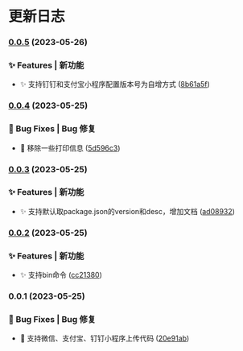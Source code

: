 # 更新日志 


### [0.0.5](https://gitee.com/fant-mini/uni-mini-ci/compare/v0.0.4...v0.0.5) (2023-05-26)


### ✨ Features | 新功能

* ✨ 支持钉钉和支付宝小程序配置版本号为自增方式 ([8b61a5f](https://gitee.com/fant-mini/uni-mini-ci/commit/8b61a5fb1e9393fba1b8c634f44f5743e0a162b0))

### [0.0.4](https://gitee.com/fant-mini/uni-mini-ci/compare/v0.0.3...v0.0.4) (2023-05-25)


### 🐛 Bug Fixes | Bug 修复

* 🐛 移除一些打印信息 ([5d596c3](https://gitee.com/fant-mini/uni-mini-ci/commit/5d596c3e1a2c2c7927cc9d58ab3f434207413721))

### [0.0.3](https://gitee.com/fant-mini/uni-mini-ci/compare/v0.0.2...v0.0.3) (2023-05-25)


### ✨ Features | 新功能

* ✨ 支持默认取package.json的version和desc，增加文档 ([ad08932](https://gitee.com/fant-mini/uni-mini-ci/commit/ad089329ac2e836abf18c74620b0f0bd37cb12c0))

### [0.0.2](https://gitee.com/fant-mini/uni-mini-ci/compare/v0.0.1...v0.0.2) (2023-05-25)


### ✨ Features | 新功能

* ✨ 支持bin命令 ([cc21380](https://gitee.com/fant-mini/uni-mini-ci/commit/cc21380426200dfcec88ff01ccf77f30cb9e2a1b))

### 0.0.1 (2023-05-25)


### 🐛 Bug Fixes | Bug 修复

* 🐛 支持微信、支付宝、钉钉小程序上传代码 ([20e91ab](https://gitee.com/fant-mini/uni-mini-ci/commit/20e91abf0417c3fbd4661e0f3738f97854bf8ce6))
